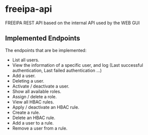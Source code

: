 # freeipa-api
FREEIPA REST API based on the internal API used by the WEB GUI

## Implemented Endpoints

The endpoints that are be implemented:
  - List all users.
  - View the information of a specific user, and log (Last successful
authentication, Last failed authentication ...)
  - Add a user.
  - Deleting a user.
  - Activate / deactivate a user.
  - Show all available roles.
  - Assign / delete a role.
  - View all HBAC rules.
  - Apply / deactivate an HBAC rule.
  - Create a rule.
  - Delete an HBAC rule.
  - Add a user to a rule.
  - Remove a user from a rule.

